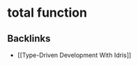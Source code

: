 # total function



<a id="orge5b2383"></a>

## Backlinks

-   [[Type-Driven Development With Idris]]
